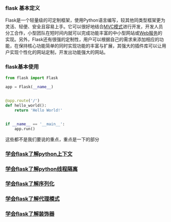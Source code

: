 ### flask 基本定义

Flask是一个轻量级的可定制框架，使用Python语言编写，较其他同类型框架更为灵活、轻便、安全且容易上手。它可以很好地结合[MVC模式](https://baike.baidu.com/item/MVC模式/713147)进行开发，开发人员分工合作，小型团队在短时间内就可以完成功能丰富的中小型网站或[Web服务](https://baike.baidu.com/item/Web服务/2837593)的实现。另外，Flask还有很强的定制性，用户可以根据自己的需求来添加相应的功能，在保持核心功能简单的同时实现功能的丰富与扩展，其强大的插件库可以让用户实现个性化的网站定制，开发出功能强大的网站。

### flask基本使用

```python
from flask import Flask

app = Flask(__name__)


@app.route('/')
def hello_world():
    return 'Hello World!'


if __name__ == '__main__':
    app.run()
```

这些都不是我们要说的重点，重点是一下的部分

### [学会flask了解python上下文](学会flask了解python上下文.md)

### [学会flask了解python线程隔离](学会flask了解python线程隔离.md)

### [学会flask了解序列化](学会flask了解序列化.md)

### [学会flask了解代理模式](学会flask了解代理模式.md)

### [学会flask了解装饰器](学会flask了解装饰器.md)
